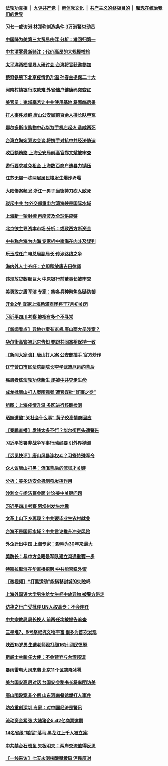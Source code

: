 ####  [法轮功真相](../../../../basic/blob/master/README.md?t=06150101) &nbsp;|&nbsp; [九评共产党](../../../../9ping.md/blob/master/README.md?t=06150101) &nbsp;|&nbsp; [解体党文化](../../../../jtdwh.md/blob/master/README.md?t=06150101)  &nbsp;|&nbsp; [共产主义的终极目的](../../../../gczydzjmd.md/blob/master/README.md?t=06150101) &nbsp;|&nbsp; [魔鬼在统治我们的世界](../../../../mgztzwmdsj.md/blob/master/README.md?t=06150101) 

#### [习七一或访港 林郑称创造条件 3万港警总动员](../pages/nsc413/n13759375.md?t=06150101) 

#### [中国降为美第三大贸易伙伴 分析：难回归第一](../pages/nsc413/n13759515.md?t=06150101) 

#### [中共清零最新赌注：代价高昂的大规模核检](../pages/nsc413/n13759358.md?t=06150101) 

#### [太平洋两栖领导人研讨会 台湾将官获邀参加](../pages/nsc413/n13759374.md?t=06150101) 

#### [蔡奇铁腕下北京疫情仍升温 孙春兰提保二十大](../pages/nsc413/n13759380.md?t=06150101) 

#### [河南村镇银行取款难 外省储户健康码突变红](../pages/nsc413/n13759252.md?t=06150101) 

#### [美官员：柬埔寨若让中共使用基地 将面临后果](../pages/nsc413/n13759316.md?t=06150101) 

#### [打人事件发酵 唐山公安局前百余人排长队申冤](../pages/nsc413/n13759336.md?t=06150101) 

#### [鄂尔多斯市购物中心华为手机店起火 造成两死](../pages/nsc413/n13759348.md?t=06150101) 

#### [台湾立陶宛双边会谈 将携手对抗中共经济胁迫](../pages/nsc413/n13759102.md?t=06150101) 

#### [收巨额贿赂 上海公安局前高官郑文斌被审查](../pages/nsc413/n13759263.md?t=06150101) 

#### [游行要求减免租金 上海数百商户遭暴力镇压](../pages/nsc413/n13758798.md?t=06150101) 

#### [江苏无锡一栋两层居民楼发生爆炸坍塌](../pages/nsc413/n13759282.md?t=06150101) 

#### [大陆惨案频发 浙江一男子当街持刀砍人致死](../pages/nsc413/n13759256.md?t=06150101) 

#### [驳斥中共 台外交部重申台湾海峡是国际水域](../pages/nsc413/n13759192.md?t=06150101) 

#### [上海新一轮封控 再度波及全球供应链](../pages/nsc413/n13759222.md?t=06150101) 


#### [北京欲主导资本市场 分析：或致西方断资金](../pages/nsc413/n13759138.md?t=06150101) 

#### [中共称台海为内海 专家析中南海在内斗及误判](../pages/nsc413/n13758772.md?t=06150101) 

#### [乐玉成任广电总局副局长 传涉路线之争](../pages/nsc413/n13759161.md?t=06150101) 

#### [海内外人士齐吁：立即释放唐吉田律师](../pages/nsc413/n13759126.md?t=06150101) 

#### [违规放贷数额巨大 中原银行前董事长被审查](../pages/nsc413/n13759164.md?t=06150101) 

#### [美勇敢之盾军演 专家：集各兵种聚焦岛链防御](../pages/nsc413/n13759109.md?t=06150101) 

#### [开业2年 宜家上海杨浦商场将于7月初关闭](../pages/nsc413/n13759069.md?t=06150101) 

#### [习近平四川考察 被指有多个不寻常](../pages/nsc413/n13759077.md?t=06150101) 

#### [【新闻看点】异地办案有玄机 唐山两大员涉案？](../pages/nsc413/n13758997.md?t=06150101) 

#### [华尔街高管被北京告知 要跟共同富裕保持一致](../pages/nsc413/n13759067.md?t=06150101) 

#### [【新闻大家谈】唐山打人案 公安部插手 官方炒作](../pages/nsc413/n13759080.md?t=06150101) 

#### [辽宁营口市区法院副院长李学武遭厄运的背后](../pages/nsc413/n13757782.md?t=06150101) 

#### [癌患者炼法轮功获新生 却被中共夺走生命](../pages/nsc413/n13758724.md?t=06150101) 

#### [成龙批唐山打人案围观者 遭官媒批“好事之徒”](../pages/nsc413/n13758995.md?t=06150101) 

#### [组图：上海疫情升温 多区进行核酸检测](../pages/nsc413/n13758594.md?t=06150101) 

#### [晒娃遭酸“关社会什么事” 黄子佼高情商回应](../pages/nsc413/n13758950.md?t=06150101) 

#### [【秦鹏直播】发钱太多不行？华尔街巨头遭警告](../pages/nsc413/n13758979.md?t=06150101) 

#### [习近平签署非战争军事行动纲要 引外界猜测](../pages/nsc413/n13758963.md?t=06150101) 

#### [【远见快评】唐山风暴涉权斗？习签特殊军令](../pages/nsc413/n13758992.md?t=06150101) 

#### [众人议唐山打黑：流氓背后的流氓才关键](../pages/nsc413/n13758614.md?t=06150101) 

#### [分析：美多边安全机制将发挥作用](../pages/nsc413/n13758780.md?t=06150101) 

#### [沙利文与杨洁篪会面 讨论美中关键问题](../pages/nsc413/n13758918.md?t=06150101) 

#### [习近平四川考察 阿坝州发生地震](../pages/nsc413/n13758914.md?t=06150101) 

#### [文革上山下乡再现？中共要毕业生农村就业](../pages/nsc413/n13758857.md?t=06150101) 

#### [台海不是国际水域？中共言论推升冲突风险](../pages/nsc413/n13758829.md?t=06150101) 

#### [外企迁出中国 上海专家：影响为30年来最大](../pages/nsc413/n13758317.md?t=06150101) 

#### [美防长：与中方会晤是军队建立沟通重要一步](../pages/nsc413/n13758740.md?t=06150101) 

#### [特斯拉取消在华直播招聘 中共能否稳外资](../pages/nsc413/n13758840.md?t=06150101) 

#### [【微视频】“打黑运动”能转移封城的失败吗](../pages/nsc413/n13758771.md?t=06150101) 

#### [上海外国语大学男生给女生杯中放异物 被警方带走](../pages/nsc413/n13758438.md?t=06150101) 

#### [访华之行广受批评 UN人权高专：不会连任](../pages/nsc413/n13758655.md?t=06150101) 

#### [中共宗教局局长换人 前两任均被提告追查](../pages/nsc413/n13758592.md?t=06150101) 

#### [三星堆7、8号祭祀坑文物丰富 很多为首次发现](../pages/nsc413/n13758629.md?t=06150101) 

#### [陕西15岁男生遭老师殴打缝16针 网民愤怒](../pages/nsc413/n13758573.md?t=06150101) 

#### [斯威士兰新任大使：不会背弃与台湾邦谊](../pages/nsc413/n13758561.md?t=06150101) 

#### [暴雨雷电大风来袭 北京11个区突降冰雹](../pages/nsc413/n13758385.md?t=06150101) 

#### [美台国安高层对话 台国安会秘书长将率团访美](../pages/nsc413/n13758511.md?t=06150101) 

#### [唐山围殴案非个例 山东河南餐馆爆打人事件](../pages/nsc413/n13758535.md?t=06150101) 

#### [防疫重创深圳 专家：对中国经济是警讯](../pages/nsc413/n13758467.md?t=06150101) 

#### [流动资金紧张 大陆猪企5.42亿商票逾期](../pages/nsc413/n13758510.md?t=06150101) 

#### [14名省级“粮官”落马 黑龙江上千人被立案](../pages/nsc413/n13758355.md?t=06150101) 

#### [中共禁台石斑鱼 矢板明夫：两岸交流值得反思](../pages/nsc413/n13758287.md?t=06150101) 

#### [【一线采访】七天未测核酸赋黄码 沪民反对](../pages/nsc413/n13758088.md?t=06150101) 

